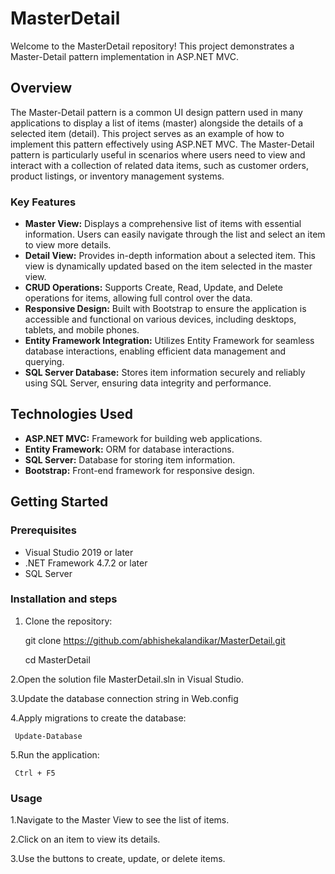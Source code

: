 
# MasterDetail

Welcome to the MasterDetail repository! This project demonstrates a Master-Detail pattern implementation in ASP.NET MVC.

## Overview

The Master-Detail pattern is a common UI design pattern used in many applications to display a list of items (master) alongside the details of a selected item (detail). This project serves as an example of how to implement this pattern effectively using ASP.NET MVC. The Master-Detail pattern is particularly useful in scenarios where users need to view and interact with a collection of related data items, such as customer orders, product listings, or inventory management systems.

### Key Features

- **Master View:** Displays a comprehensive list of items with essential information. Users can easily navigate through the list and select an item to view more details.
- **Detail View:** Provides in-depth information about a selected item. This view is dynamically updated based on the item selected in the master view.
- **CRUD Operations:** Supports Create, Read, Update, and Delete operations for items, allowing full control over the data.
- **Responsive Design:** Built with Bootstrap to ensure the application is accessible and functional on various devices, including desktops, tablets, and mobile phones.
- **Entity Framework Integration:** Utilizes Entity Framework for seamless database interactions, enabling efficient data management and querying.
- **SQL Server Database:** Stores item information securely and reliably using SQL Server, ensuring data integrity and performance.

## Technologies Used

- **ASP.NET MVC:** Framework for building web applications.
- **Entity Framework:** ORM for database interactions.
- **SQL Server:** Database for storing item information.
- **Bootstrap:** Front-end framework for responsive design.

## Getting Started

### Prerequisites

- Visual Studio 2019 or later
- .NET Framework 4.7.2 or later
- SQL Server

### Installation and steps

1. Clone the repository:
   
   git clone https://github.com/abhishekalandikar/MasterDetail.git
   
   cd MasterDetail
   
2.Open the solution file MasterDetail.sln in Visual Studio.

3.Update the database connection string in Web.config

4.Apply migrations to create the database:

     Update-Database
  
5.Run the application:

     Ctrl + F5
  
### Usage

1.Navigate to the Master View to see the list of items.

2.Click on an item to view its details.

3.Use the buttons to create, update, or delete items.
